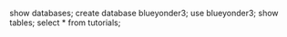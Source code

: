 show databases;
create database blueyonder3;
use blueyonder3;
show tables;
select * from tutorials;

